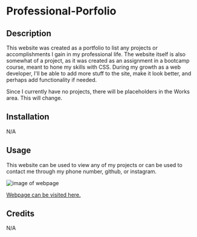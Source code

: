# Professional-Porfolio

## Description

This website was created as a portfolio to list any projects or accomplishments I gain in my professional life. The website itself is also somewhat of a project, as it was created as an assignment in a bootcamp course, meant to hone my skills with CSS. During my growth as a web developer, I'll be able to add more stuff to the site, make it look better, and perhaps add functionality if needed.

Since I currently have no projects, there will be placeholders in the Works area. This will change.

## Installation

N/A

## Usage

This website can be used to view any of my projects or can be used to contact me through my phone number, github, or instagram.

![image of webpage](images\portfolio_web_pic.png)

[Webpage can be visited here.](https://hizapollo.github.io/Professional-Portfolio/)

## Credits

N/A


